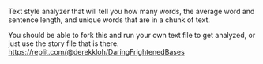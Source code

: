 Text style analyzer that will tell you how many words, the average word and sentence length, and unique words that are in a chunk of text. 

You should be able to fork this and run your own text file to get analyzed, or just use the story file that is there. 
https://replit.com/@derekkloh/DaringFrightenedBases
